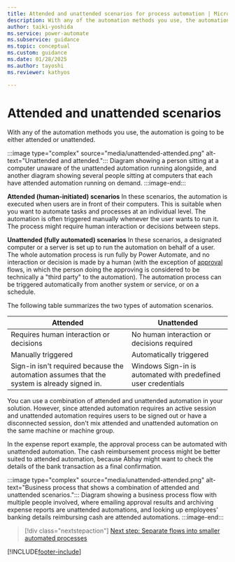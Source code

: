 ```yaml
---
title: Attended and unattended scenarios for process automation | Microsoft Docs
description: With any of the automation methods you use, the automation is going to be either attended or unattended. This article explains the scenarios for each type.
author: taiki-yoshida
ms.service: power-automate
ms.subservice: guidance
ms.topic: conceptual
ms.custom: guidance
ms.date: 01/28/2025
ms.author: tayoshi
ms.reviewer: kathyos

---
```


# Attended and unattended scenarios

With any of the automation methods you use, the automation is going to be either
attended or unattended.

:::image type="complex" source="media/unattended-attended.png" alt-text="Unattended and attended.":::
   Diagram showing a person sitting at a computer unaware of the unattended automation running alongside, and another diagram showing several people sitting at computers that each have attended automation running on demand.
:::image-end:::

**Attended (human-initiated) scenarios**
In these scenarios, the automation is executed when users are in front of their
computers. This is suitable when you want to automate tasks and
processes at an individual level. The automation is often triggered manually
whenever the user wants to run it. The process might require
human interaction or decisions between steps.

**Unattended (fully automated) scenarios**
In these scenarios, a designated computer or a server is set up to run
the automation on behalf of a user. The whole automation process is run fully by
Power Automate, and no interaction or decision is made by a human (with the
exception of
[approval](../../modern-approvals.md) flows, in
which the person doing the approving is considered to be technically a "third
party" to the automation). The automation process can be triggered automatically
from another system or service, or on a schedule.

The following table summarizes the two types of automation scenarios.

| Attended          | Unattended                                              |
|-------------------|---------------------------------------------------------|
| Requires human interaction or decisions      | No human interaction or decisions required                  |
| Manually triggered               | Automatically triggered                                     |
| Sign-in isn't required because the automation assumes that the system is already signed in. | Windows Sign-in is automated with predefined user credentials |

You can use a combination of attended and unattended automation in your solution. However, since attended automation requires an active session and unattended automation requires users to be signed out or have a disconnected session, don't mix attended and unattended automation on the same machine or machine group.

In the expense report example, the approval process can be automated with
unattended automation. The cash reimbursement process might be better suited to attended
automation, because Abhay might want to check the details of the bank transaction
as a final confirmation.

:::image type="complex" source="media/unattended-attended.png" alt-text="Business process that shows a combination of attended and unattended scenarios.":::
   Diagram showing a business process flow with multiple people involved, where emailing approval results and archiving expense reports are unattended automations, and looking up employees' banking details reimbursing cash are attended automations.
:::image-end:::

> [!div class="nextstepaction"]
> [Next step: Separate flows into smaller automated processes](separate-flows.md)

[!INCLUDE[footer-include](../../includes/footer-banner.md)]
